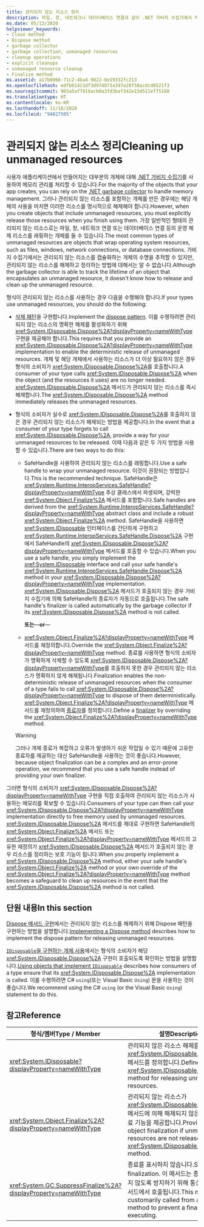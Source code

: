 ```yaml
---
title: 관리되지 않는 리소스 정리
description: 파일, 창, 네트워크나 데이터베이스 연결과 같이 .NET 가비지 수집기에서 처리하지 않는 비관리형 리소스를 정리하는 방법을 참조하세요.
ms.date: 05/13/2020
helpviewer_keywords:
- Close method
- Dispose method
- garbage collector
- garbage collection, unmanaged resources
- cleanup operations
- explicit cleanups
- unmanaged resource cleanup
- Finalize method
ms.assetid: a17b0066-71c2-4ba4-9822-8e19332fc213
ms.openlocfilehash: edfb01411df3d974073a397a20f58acdcd8521f3
ms.sourcegitcommit: 965a5af7918acb0a3fd3baf342e15d511ef75188
ms.translationtype: HT
ms.contentlocale: ko-KR
ms.lasthandoff: 11/18/2020
ms.locfileid: "94827505"
---
```

# <a name="cleaning-up-unmanaged-resources"></a><span data-ttu-id="175e2-103">관리되지 않는 리소스 정리</span><span class="sxs-lookup"><span data-stu-id="175e2-103">Cleaning up unmanaged resources</span></span>

<span data-ttu-id="175e2-104">사용자 애플리케이션에서 만들어지는 대부분의 개체에 대해 [.NET 가비지 수집기](index.md)를 사용하여 메모리 관리를 처리할 수 있습니다.</span><span class="sxs-lookup"><span data-stu-id="175e2-104">For the majority of the objects that your app creates, you can rely on the [.NET garbage collector](index.md) to handle memory management.</span></span> <span data-ttu-id="175e2-105">그러나 관리되지 않는 리소스를 포함하는 개체를 만든 경우에는 해당 개체의 사용을 마치면 이러한 리소스를 명시적으로 해제해야 합니다.</span><span class="sxs-lookup"><span data-stu-id="175e2-105">However, when you create objects that include unmanaged resources, you must explicitly release those resources when you finish using them.</span></span> <span data-ttu-id="175e2-106">가장 일반적인 형태의 관리되지 않는 리소스로는 파일, 창, 네트워크 연결 또는 데이터베이스 연결 등의 운영 체제 리소스를 래핑하는 개체를 들 수 있습니다.</span><span class="sxs-lookup"><span data-stu-id="175e2-106">The most common types of unmanaged resources are objects that wrap operating system resources, such as files, windows, network connections, or database connections.</span></span> <span data-ttu-id="175e2-107">가비지 수집기에서는 관리되지 않는 리소스를 캡슐화하는 개체의 수명을 추적할 수 있지만, 관리되지 않는 리소스를 해제하고 정리하는 방법에 대해서는 알 수 없습니다.</span><span class="sxs-lookup"><span data-stu-id="175e2-107">Although the garbage collector is able to track the lifetime of an object that encapsulates an unmanaged resource, it doesn't know how to release and clean up the unmanaged resource.</span></span>

<span data-ttu-id="175e2-108">형식이 관리되지 않는 리소스를 사용하는 경우 다음을 수행해야 합니다.</span><span class="sxs-lookup"><span data-stu-id="175e2-108">If your types use unmanaged resources, you should do the following:</span></span>

- <span data-ttu-id="175e2-109">[삭제 패턴](implementing-dispose.md)을 구현합니다.</span><span class="sxs-lookup"><span data-stu-id="175e2-109">Implement the [dispose pattern](implementing-dispose.md).</span></span> <span data-ttu-id="175e2-110">이를 수행하려면 관리되지 않는 리소스의 명확한 해제를 활성화하기 위해 <xref:System.IDisposable.Dispose%2A?displayProperty=nameWithType> 구현을 제공해야 합니다.</span><span class="sxs-lookup"><span data-stu-id="175e2-110">This requires that you provide an <xref:System.IDisposable.Dispose%2A?displayProperty=nameWithType> implementation to enable the deterministic release of unmanaged resources.</span></span> <span data-ttu-id="175e2-111">개체 및 해당 개체에서 사용하는 리소스가 더 이상 필요하지 않은 경우 형식의 소비자가 <xref:System.IDisposable.Dispose%2A>를 호출합니다.</span><span class="sxs-lookup"><span data-stu-id="175e2-111">A consumer of your type calls <xref:System.IDisposable.Dispose%2A> when the object (and the resources it uses) are no longer needed.</span></span> <span data-ttu-id="175e2-112"><xref:System.IDisposable.Dispose%2A> 메서드가 관리되지 않는 리소스를 즉시 해제합니다.</span><span class="sxs-lookup"><span data-stu-id="175e2-112">The <xref:System.IDisposable.Dispose%2A> method immediately releases the unmanaged resources.</span></span>

- <span data-ttu-id="175e2-113">형식의 소비자가 실수로 <xref:System.IDisposable.Dispose%2A>를 호출하지 않은 경우 관리되지 않는 리소스가 해제되는 방법을 제공합니다.</span><span class="sxs-lookup"><span data-stu-id="175e2-113">In the event that a consumer of your type forgets to call <xref:System.IDisposable.Dispose%2A>, provide a way for your unmanaged resources to be released.</span></span> <span data-ttu-id="175e2-114">이때 다음과 같은 두 가지 방법을 사용할 수 있습니다.</span><span class="sxs-lookup"><span data-stu-id="175e2-114">There are two ways to do this:</span></span>

  - <span data-ttu-id="175e2-115">SafeHandle을 사용하여 관리되지 않는 리소스를 래핑합니다.</span><span class="sxs-lookup"><span data-stu-id="175e2-115">Use a safe handle to wrap your unmanaged resource.</span></span> <span data-ttu-id="175e2-116">이것이 권장되는 방법입니다.</span><span class="sxs-lookup"><span data-stu-id="175e2-116">This is the recommended technique.</span></span> <span data-ttu-id="175e2-117">SafeHandle은 <xref:System.Runtime.InteropServices.SafeHandle?displayProperty=nameWithType> 추상 클래스에서 파생되며, 강력한 <xref:System.Object.Finalize%2A> 메서드를 포함합니다.</span><span class="sxs-lookup"><span data-stu-id="175e2-117">Safe handles are derived from the <xref:System.Runtime.InteropServices.SafeHandle?displayProperty=nameWithType> abstract class and include a robust <xref:System.Object.Finalize%2A> method.</span></span> <span data-ttu-id="175e2-118">SafeHandle을 사용하면 <xref:System.IDisposable> 인터페이스를 간단하게 구현하고 <xref:System.Runtime.InteropServices.SafeHandle.Dispose%2A> 구현에서 SafeHandle의 <xref:System.IDisposable.Dispose%2A?displayProperty=nameWithType> 메서드를 호출할 수 있습니다.</span><span class="sxs-lookup"><span data-stu-id="175e2-118">When you use a safe handle, you simply implement the <xref:System.IDisposable> interface and call your safe handle's <xref:System.Runtime.InteropServices.SafeHandle.Dispose%2A> method in your <xref:System.IDisposable.Dispose%2A?displayProperty=nameWithType> implementation.</span></span> <span data-ttu-id="175e2-119"><xref:System.IDisposable.Dispose%2A> 메서드가 호출되지 않는 경우 가비지 수집기에 의해 SafeHandle의 종료자가 자동으로 호출됩니다.</span><span class="sxs-lookup"><span data-stu-id="175e2-119">The safe handle's finalizer is called automatically by the garbage collector if its <xref:System.IDisposable.Dispose%2A> method is not called.</span></span>

    <span data-ttu-id="175e2-120">**또는**</span><span class="sxs-lookup"><span data-stu-id="175e2-120">—**or**—</span></span>

  - <span data-ttu-id="175e2-121"><xref:System.Object.Finalize%2A?displayProperty=nameWithType> 메서드를 재정의합니다.</span><span class="sxs-lookup"><span data-stu-id="175e2-121">Override the <xref:System.Object.Finalize%2A?displayProperty=nameWithType> method.</span></span> <span data-ttu-id="175e2-122">종료를 사용하면 형식의 소비자가 명확하게 삭제할 수 있도록 <xref:System.IDisposable.Dispose%2A?displayProperty=nameWithType>를 호출하지 못한 경우 관리되지 않는 리소스가 명확하지 않게 해제됩니다.</span><span class="sxs-lookup"><span data-stu-id="175e2-122">Finalization enables the non-deterministic release of unmanaged resources when the consumer of a type fails to call <xref:System.IDisposable.Dispose%2A?displayProperty=nameWithType> to dispose of them deterministically.</span></span> <span data-ttu-id="175e2-123"><xref:System.Object.Finalize%2A?displayProperty=nameWithType> 메서드를 재정의하여 [종료자](../../csharp/programming-guide/classes-and-structs/destructors.md)를 정의합니다.</span><span class="sxs-lookup"><span data-stu-id="175e2-123">Define a [finalizer](../../csharp/programming-guide/classes-and-structs/destructors.md) by overriding the <xref:System.Object.Finalize%2A?displayProperty=nameWithType> method.</span></span>

  > [!WARNING]
  > <span data-ttu-id="175e2-124">그러나 개체 종료가 복잡하고 오류가 발생하기 쉬운 작업일 수 있기 때문에 고유한 종료자를 제공하는 대신 SafeHandle을 사용하는 것이 좋습니다.</span><span class="sxs-lookup"><span data-stu-id="175e2-124">However, because object finalization can be a complex and an error-prone operation, we recommend that you use a safe handle instead of providing your own finalizer.</span></span>

<span data-ttu-id="175e2-125">그러면 형식의 소비자가 <xref:System.IDisposable.Dispose%2A?displayProperty=nameWithType> 구현을 직접 호출하여 관리되지 않는 리소스가 사용하는 메모리를 확보할 수 있습니다.</span><span class="sxs-lookup"><span data-stu-id="175e2-125">Consumers of your type can then call your <xref:System.IDisposable.Dispose%2A?displayProperty=nameWithType> implementation directly to free memory used by unmanaged resources.</span></span> <span data-ttu-id="175e2-126"><xref:System.IDisposable.Dispose%2A> 메서드를 제대로 구현하면 SafeHandle의 <xref:System.Object.Finalize%2A> 메서드 또는 <xref:System.Object.Finalize%2A?displayProperty=nameWithType> 메서드의 고유한 재정의가 <xref:System.IDisposable.Dispose%2A> 메서드가 호출되지 않는 경우 리소스를 정리하는 보호 기능이 됩니다.</span><span class="sxs-lookup"><span data-stu-id="175e2-126">When you properly implement a <xref:System.IDisposable.Dispose%2A> method, either your safe handle's <xref:System.Object.Finalize%2A> method or your own override of the <xref:System.Object.Finalize%2A?displayProperty=nameWithType> method becomes a safeguard to clean up resources in the event that the <xref:System.IDisposable.Dispose%2A> method is not called.</span></span>

## <a name="in-this-section"></a><span data-ttu-id="175e2-127">단원 내용</span><span class="sxs-lookup"><span data-stu-id="175e2-127">In this section</span></span>

<span data-ttu-id="175e2-128">[Dispose 메서드 구현](implementing-dispose.md)에서는 관리되지 않는 리소스를 해제하기 위해 Dispose 패턴을 구현하는 방법을 설명합니다.</span><span class="sxs-lookup"><span data-stu-id="175e2-128">[Implementing a Dispose method](implementing-dispose.md) describes how to implement the dispose pattern for releasing unmanaged resources.</span></span>

<span data-ttu-id="175e2-129">[`IDisposable`을 구현하는 개체 사용](using-objects.md)에서는 형식의 소비자가 해당 <xref:System.IDisposable.Dispose%2A> 구현이 호출되도록 확인하는 방법을 설명합니다.</span><span class="sxs-lookup"><span data-stu-id="175e2-129">[Using objects that implement `IDisposable`](using-objects.md) describes how consumers of a type ensure that its <xref:System.IDisposable.Dispose%2A> implementation is called.</span></span> <span data-ttu-id="175e2-130">이를 수행하려면 C# `using`(또는 Visual Basic `Using`) 문을 사용하는 것이 좋습니다.</span><span class="sxs-lookup"><span data-stu-id="175e2-130">We recommend using the C# `using` (or the Visual Basic `Using`) statement to do this.</span></span>

## <a name="reference"></a><span data-ttu-id="175e2-131">참고</span><span class="sxs-lookup"><span data-stu-id="175e2-131">Reference</span></span>

| <span data-ttu-id="175e2-132">형식/멤버</span><span class="sxs-lookup"><span data-stu-id="175e2-132">Type / Member</span></span> | <span data-ttu-id="175e2-133">설명</span><span class="sxs-lookup"><span data-stu-id="175e2-133">Description</span></span> |
|--|--|
| <xref:System.IDisposable?displayProperty=nameWithType> | <span data-ttu-id="175e2-134">관리되지 않은 리소스 해제를 위한 <xref:System.IDisposable.Dispose%2A> 메서드를 정의합니다.</span><span class="sxs-lookup"><span data-stu-id="175e2-134">Defines the <xref:System.IDisposable.Dispose%2A> method for releasing unmanaged resources.</span></span> |
| <xref:System.Object.Finalize%2A?displayProperty=nameWithType> | <span data-ttu-id="175e2-135">관리되지 않는 리소스가 <xref:System.IDisposable.Dispose%2A> 메서드에 의해 해제되지 않은 경우 개체 종료 기능을 제공합니다.</span><span class="sxs-lookup"><span data-stu-id="175e2-135">Provides for object finalization if unmanaged resources are not released by the <xref:System.IDisposable.Dispose%2A> method.</span></span> |
| <xref:System.GC.SuppressFinalize%2A?displayProperty=nameWithType> | <span data-ttu-id="175e2-136">종료를 표시하지 않습니다.</span><span class="sxs-lookup"><span data-stu-id="175e2-136">Suppresses finalization.</span></span> <span data-ttu-id="175e2-137">이 메서드는 종료자가 실행되지 않도록 방지하기 위해 통상 `Dispose` 메서드에서 호출됩니다.</span><span class="sxs-lookup"><span data-stu-id="175e2-137">This method is customarily called from a `Dispose` method to prevent a finalizer from executing.</span></span> |
